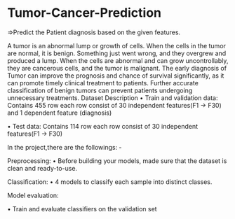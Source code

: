 # Tumor-Cancer-Prediction
=>Predict the Patient diagnosis based on the given features.

A tumor is an abnormal lump or growth of cells. When the cells in the tumor are normal, it is benign. Something just went wrong, and they overgrew and produced a lump. When the cells are abnormal and can grow uncontrollably, they are cancerous cells, and the tumor is malignant.
The early diagnosis of Tumor can improve the prognosis and chance of survival significantly, as it can promote timely clinical treatment to patients. Further accurate classification of benign tumors can prevent patients undergoing unnecessary treatments.
Dataset Description 
•	Train and validation data:
Contains 455 row each row consist of 30 independent features(F1 -> F30) and 1 dependent feature (diagnosis)

•	Test data:
Contains 114 row each row consist of 30 independent features(F1 -> F30) 



In the project,there are the followings: - 

Preprocessing: 
• Before building your models, made sure that the dataset is clean and ready-to-use. 

Classification:
• 4 models to classify each sample into distinct classes. 
 
Model evaluation:

•	Train and evaluate  classifiers on the validation set


